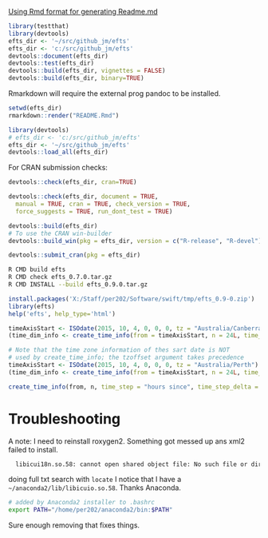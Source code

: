 
[Using Rmd format for generating Readme.md](http://stat545.com/packages05_foofactors-package-02.html#use-readme.rmd)

```R
library(testthat)
library(devtools)
efts_dir <- '~/src/github_jm/efts'
efts_dir <- 'c:/src/github_jm/efts'
devtools::document(efts_dir)
devtools::test(efts_dir)
devtools::build(efts_dir, vignettes = FALSE)
devtools::build(efts_dir, binary=TRUE)
```

Rmarkdown will require the external prog pandoc to be installed.

```R
setwd(efts_dir)
rmarkdown::render("README.Rmd")
```

```R
library(devtools)
# efts_dir <- 'c:/src/github_jm/efts'
efts_dir <- '~/src/github_jm/efts'
devtools::load_all(efts_dir)
```

For CRAN submission checks:

```R
devtools::check(efts_dir, cran=TRUE)

devtools::check(efts_dir, document = TRUE, 
  manual = TRUE, cran = TRUE, check_version = TRUE,
  force_suggests = TRUE, run_dont_test = TRUE)

devtools::build(efts_dir)
# To use the CRAN win-builder
devtools::build_win(pkg = efts_dir, version = c("R-release", "R-devel"))

devtools::submit_cran(pkg = efts_dir)

```

```sh
R CMD build efts
R CMD check efts_0.7.0.tar.gz
R CMD INSTALL --build efts_0.9.0.tar.gz
```

```R
install.packages('X:/Staff/per202/Software/swift/tmp/efts_0.9-0.zip')
library(efts)
help('efts', help_type='html')
```

```R
timeAxisStart <- ISOdate(2015, 10, 4, 0, 0, 0, tz = "Australia/Canberra")
(time_dim_info <- create_time_info(from = timeAxisStart, n = 24L, time_step = "hours since", time_step_delta = 3L, tzoffset = "+1000"))

# Note that the time zone information of thes sart date is NOT 
# used by create_time_info; the tzoffset argument takes precedence 
timeAxisStart <- ISOdate(2015, 10, 4, 0, 0, 0, tz = "Australia/Perth")
(time_dim_info <- create_time_info(from = timeAxisStart, n = 24L, time_step = "hours since", time_step_delta = 3L, tzoffset = "+1000"))

create_time_info(from, n, time_step = "hours since", time_step_delta = 1L, tzoffset)
```

# Troubleshooting 

A note: I need to reinstall roxygen2. Something got messed up ans xml2 failed to install.

```txt
  libicui18n.so.58: cannot open shared object file: No such file or directory
```

doing full txt search with `locate` I notice that I have a `~/anaconda2/lib/libicuio.so.58`. Thanks Anaconda. 

```sh
# added by Anaconda2 installer to .bashrc
export PATH="/home/per202/anaconda2/bin:$PATH"
```

Sure enough removing that fixes things.